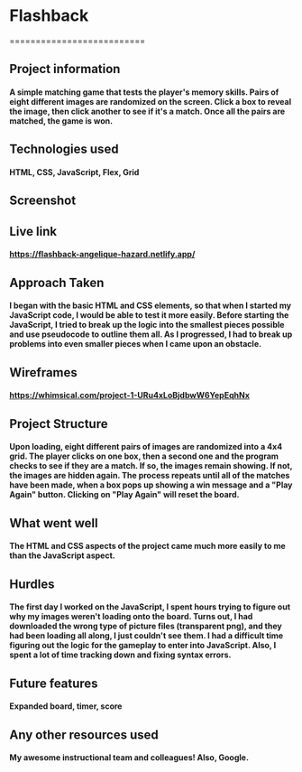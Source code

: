 # Flashback
==========================
## Project information
#### A simple matching game that tests the player's memory skills.  Pairs of eight different images are randomized on the screen.  Click a box to reveal the image, then click another to see if it's a match.  Once all the pairs are matched, the game is won. 
## Technologies used
#### HTML, CSS, JavaScript, Flex, Grid 
## Screenshot
[screenshot]: https://github.com/angeliquehazard/Project-1/blob/main/images/screenshot.png
## Live link
#### https://flashback-angelique-hazard.netlify.app/
## Approach Taken
#### I began with the basic HTML and CSS elements, so that when I started my JavaScript code, I would be able to test it more easily.  Before starting the JavaScript, I tried to break up the logic into the smallest pieces possible and use pseudocode to outline them all.  As I progressed, I had to break up problems into even smaller pieces when I came upon an obstacle.
## Wireframes
#### https://whimsical.com/project-1-URu4xLoBjdbwW6YepEqhNx
## Project Structure
#### Upon loading, eight different pairs of images are randomized into a 4x4 grid.  The player clicks on one box, then a second one and the program checks to see if they are a match.  If so, the images remain showing.  If not, the images are hidden again.  The process repeats until all of the matches have been made, when a box pops up showing a win message and a "Play Again" button.  Clicking on "Play Again" will reset the board.
## What went well
#### The HTML and CSS aspects of the project came much more easily to me than the JavaScript aspect.
## Hurdles
#### The first day I worked on the JavaScript, I spent hours trying to figure out why my images weren't loading onto the board.  Turns out, I had downloaded the wrong type of picture files (transparent png), and they had been loading all along, I just couldn't see them. I had a difficult time figuring out the logic for the gameplay to enter into JavaScript.  Also, I spent a lot of time tracking down and fixing syntax errors.
## Future features
#### Expanded board, timer, score
## Any other resources used
#### My awesome instructional team and colleagues! Also, Google.